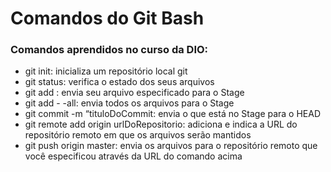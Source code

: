# Comandos do Git Bash

### Comandos aprendidos no curso da DIO:
 - git init: inicializa um repositório local git
 - git status: verifica o estado dos seus arquivos
 - git add <nomeDoArquivo>: envia seu arquivo especificado para o Stage
 - git add - -all: envia todos os arquivos para o Stage
 - git commit -m “tituloDoCommit: envia o que está no Stage para o HEAD
 - git remote add origin urlDoRepositorio: adiciona e indica a URL do repositório remoto em que os arquivos serão mantidos
 - git push origin master: envia os arquivos para o repositório remoto que você especificou através da URL do comando acima
